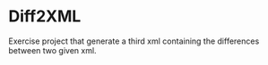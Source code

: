 # Diff2XML

Exercise project that generate a third xml containing the differences between two given xml. 
